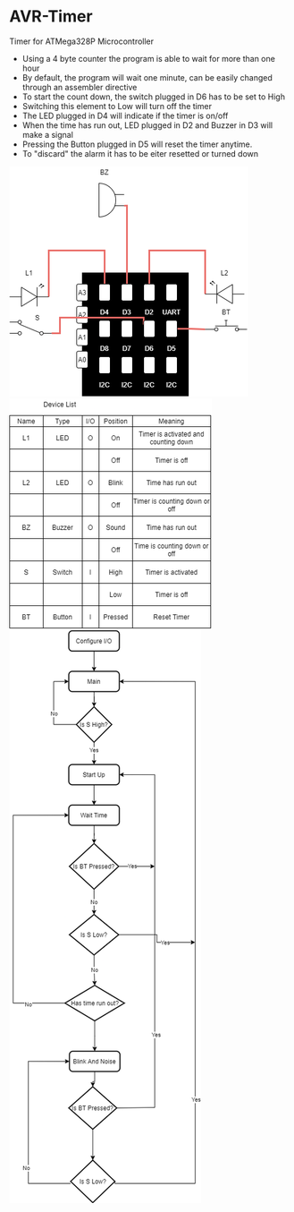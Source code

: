 # AVR-Timer
Timer for ATMega328P Microcontroller

* Using a 4 byte counter the program is able to wait for more than one hour
* By default, the program will wait one minute, can be easily changed through an assembler directive
* To start the count down, the switch plugged in D6 has to be set to High
* Switching this element to Low will turn off the timer
* The LED plugged in D4 will indicate if the timer is on/off
* When the time has run out, LED plugged in D2 and Buzzer in D3 will make a signal
* Pressing the Button plugged in D5 will reset the timer anytime.
* To "discard" the alarm it has to be eiter resetted or turned down

![Connections](/Docs/Connections.png)
![Device List](/Docs/Device%20List.png)
![Workflow](/Docs/Workflow.png)


